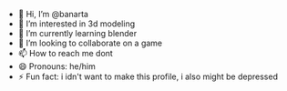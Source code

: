 - 👋 Hi, I’m @banarta
- 👀 I’m interested in 3d modeling
- 🌱 I’m currently learning blender
- 💞️ I’m looking to collaborate on a game
- 📫 How to reach me dont
- 😄 Pronouns: he/him
- ⚡ Fun fact: i idn't want to make this profile, i also might be depressed

<!---
banarta/banarta is a ✨ special ✨ repository because its `README.md` (this file) appears on your GitHub profile.
You can click the Preview link to take a look at your changes.
--->
